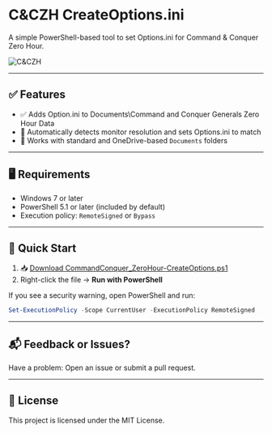 # C&CZH CreateOptions.ini

A simple PowerShell-based tool to set Options.ini for Command & Conquer Zero Hour.

![C&CZH](https://img.shields.io/badge/Game-Command%20&%20Conquer%20Zero%20Hour-blue?logo=windows)

---

## ✅ Features

- ✅ Adds Option.ini to Documents\Command and Conquer Generals Zero Hour Data
- 🔁 Automatically detects monitor resolution and sets Options.ini to match
- 💾 Works with standard and OneDrive-based `Documents` folders

---

## 🖥 Requirements

- Windows 7 or later
- PowerShell 5.1 or later (included by default)
- Execution policy: `RemoteSigned` or `Bypass`

---

## 🚀 Quick Start

1. 📥 [Download CommandConquer_ZeroHour-CreateOptions.ps1](https://raw.githubusercontent.com/andrewbaylissphotography/CommandConquer_ZeroHour-CreateOptions.ini/main/CreateOptions.ps1)
2. Right-click the file → **Run with PowerShell**

If you see a security warning, open PowerShell and run:

```powershell
Set-ExecutionPolicy -Scope CurrentUser -ExecutionPolicy RemoteSigned
```

---

## 📬 Feedback or Issues?

Have a problem: Open an issue or submit a pull request.

---

## 📄 License

This project is licensed under the MIT License.
